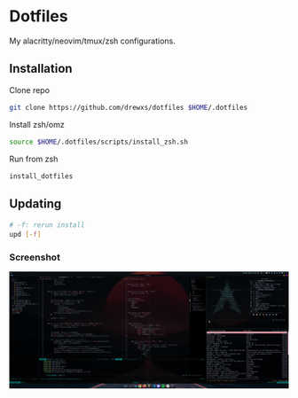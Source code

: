 # Dotfiles

My alacritty/neovim/tmux/zsh configurations.

## Installation

Clone repo

```bash
git clone https://github.com/drewxs/dotfiles $HOME/.dotfiles
```

Install zsh/omz

```bash
source $HOME/.dotfiles/scripts/install_zsh.sh
```

Run from zsh

```bash
install_dotfiles
```

## Updating

```sh
# -f: rerun install
upd [-f]
```

### Screenshot

![screenshot](static/screenshot.jpg)
